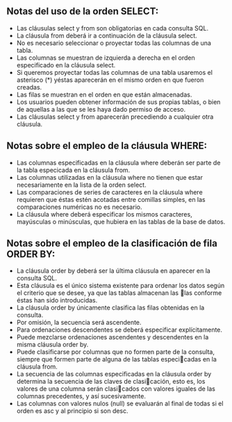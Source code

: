 ## Notas del uso de la orden SELECT:
- Las cláusulas select y from son obligatorias en cada consulta SQL.
- La cláusula from deberá ir a continuación de la cláusula select.
- No es necesario seleccionar o proyectar todas las columnas de una tabla.
- Las columnas se muestran de izquierda a derecha en el orden especificado en la cláusula select.
- Si queremos proyectar todas las columnas de una tabla usaremos el asterisco (*) yéstas aparecerán en el mismo orden en que fueron creadas.
- Las filas se muestran en el orden en que están almacenadas.
- Los usuarios pueden obtener información de sus propias tablas, o bien de aquellas a las que se les haya dado permiso de acceso.
- Las cláusulas select y from aparecerán precediendo a cualquier otra cláusula.

## Notas sobre el empleo de la cláusula WHERE:
- Las columnas especificadas en la cláusula where deberán ser parte de la tabla especicada en la cláusula from.
- Las columnas utilizadas en la cláusula where no tienen que estar necesariamente en la lista de la orden select.
- Las comparaciones de series de caracteres en la cláusula where requieren que éstas estén acotadas entre comillas simples, en las comparaciones numéricas no es necesario.
- La cláusula where deberá especificar los mismos caracteres, mayúsculas o minúsculas, que hubiera en las tablas de la base de datos.

## Notas sobre el empleo de la clasificación de fila ORDER BY:
- La cláusula order by deberá ser la última cláusula en aparecer en la consulta SQL.
- Esta cláusula es el único sistema existente para ordenar los datos según el criterio que se desee, ya que las tablas almacenan las las conforme éstas han sido introducidas.
- La cláusula order by únicamente clasifica las filas obtenidas en la consulta.
- Por omisión, la secuencia será ascendente.
- Para ordenaciones descendentes se deberá especificar explícitamente.
- Puede mezclarse ordenaciones ascendentes y descendentes en la misma cláusula order by.
- Puede clasificarse por columnas que no formen parte de la consulta, siempre que formen parte de alguna de las tablas especicadas en la cláusula from.
- La secuencia de las columnas especificadas en la cláusula order by determina la secuencia de las claves de clasicación, esto es, los valores de una columna serán clasicados con valores iguales de las columnas precedentes, y así sucesivamente.
- Las columnas con valores nulos (null) se evaluarán al final de todas si el orden es asc y al principio si son desc.
